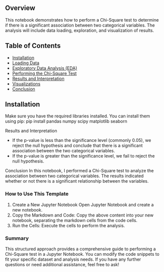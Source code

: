 ## Overview
This notebook demonstrates how to perform a Chi-Square test to determine if there is a significant association between two categorical variables. The analysis will include data loading, exploration, and visualization of results.

## Table of Contents
- [Installation](#installation)
- [Loading Data](#loading-data)
- [Exploratory Data Analysis (EDA)](#exploratory-data-analysis-eda)
- [Performing the Chi-Square Test](#performing-the-chi-square-test)
- [Results and Interpretation](#results-and-interpretation)
- [Visualizations](#visualizations)
- [Conclusion](#conclusion)

## Installation
Make sure you have the required libraries installed. You can install them using pip:
pip install pandas numpy scipy matplotlib seaborn

Results and Interpretation
- If the p-value is less than the significance level (commonly 0.05), we reject the null hypothesis and conclude that there is a significant association between the two categorical variables.
- If the p-value is greater than the significance level, we fail to reject the null hypothesis.


Conclusion
In this notebook, I performed a Chi-Square test to analyze the association between two categorical variables. The results indicated whether or not there is a significant relationship between the variables.

### How to Use This Template
1. Create a New Jupyter Notebook Open Jupyter Notebook and create a new notebook.
2. Copy the Markdown and Code: Copy the above content into your new notebook, separating the markdown cells from the code cells.
3. Run the Cells: Execute the cells to perform the analysis.

### Summary
This structured approach provides a comprehensive guide to performing a Chi-Square test in a Jupyter Notebook. You can modify the code snippets to fit your specific dataset and analysis needs. If you have any further questions or need additional assistance, feel free to ask!


